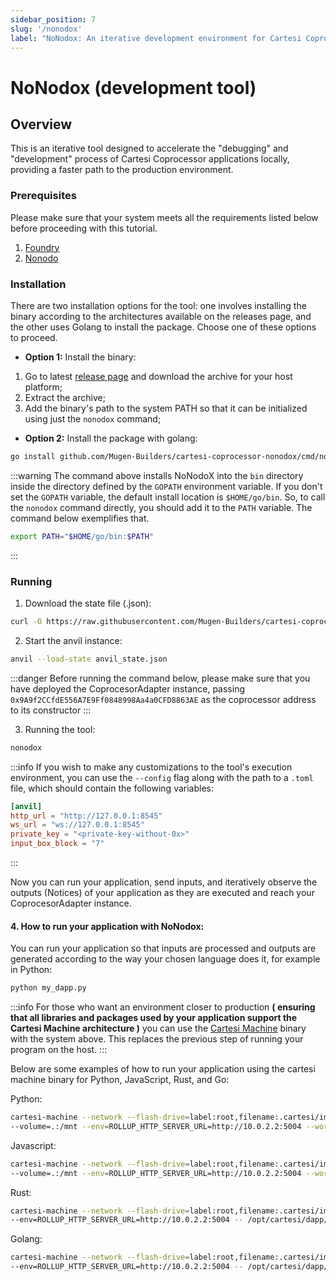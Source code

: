 ```yaml
---
sidebar_position: 7
slug: '/nonodox'
label: "NoNodox: An iterative development environment for Cartesi Coprocessor applications"
---
```


# NoNodox (development tool)

## Overview

This is an iterative tool designed to accelerate the "debugging" and "development" process of Cartesi Coprocessor applications locally, providing a faster path to the production environment.

### Prerequisites

Please make sure that your system meets all the requirements listed below before proceeding with this tutorial.

1. [Foundry](https://book.getfoundry.sh/getting-started/installation)
3. [Nonodo](https://github.com/Calindra/nonodo?tab=readme-ov-file#installation)

### Installation

There are two installation options for the tool: one involves installing the binary according to the architectures available on the releases page, and the other uses Golang to install the package. Choose one of these options to proceed.

- **Option 1:** Install the binary:

1. Go to latest [release page](https://github.com/Mugen-Builders/cartesi-coprocessor-nonodox/releases) and download the archive for your host platform;
2. Extract the archive;
3. Add the binary's path to the system PATH so that it can be initialized using just the `nonodox` command;

- **Option 2:** Install the package with golang:

```sh
go install github.com/Mugen-Builders/cartesi-coprocessor-nonodox/cmd/nonodox@latest
```

:::warning
The command above installs NoNodoX into the `bin` directory inside the directory defined by the `GOPATH` environment variable.
If you don't set the `GOPATH` variable, the default install location is `$HOME/go/bin`.
So, to call the `nonodox` command directly, you should add it to the `PATH` variable.
The command below exemplifies that.
 
```sh
export PATH="$HOME/go/bin:$PATH"
```
:::

### Running

1. Download the state file (.json):

```bash
curl -O https://raw.githubusercontent.com/Mugen-Builders/cartesi-coprocessor-nonodox/refs/heads/main/anvil_state.json
```

2. Start the anvil instance:

```sh
anvil --load-state anvil_state.json
```

:::danger
Before running the command below, please make sure that you have deployed the CoprocesorAdapter instance, passing `0x9A9f2CCfdE556A7E9Ff0848998Aa4a0CFD8863AE` as the coprocessor address to its constructor
:::

3. Running the tool:

```sh
nonodox
```

:::info
If you wish to make any customizations to the tool's execution environment, you can use the `--config` flag along with the path to a `.toml` file, which should contain the following variables:

```toml
[anvil]
http_url = "http://127.0.0.1:8545"
ws_url = "ws://127.0.0.1:8545"
private_key = "<private-key-without-0x>" 
input_box_block = "7"
```
:::

Now you can run your application, send inputs, and iteratively observe the outputs (Notices) of your application as they are executed and reach your CoprocesorAdapter instance.

#### 4. How to run your application with NoNodox:

You can run your application so that inputs are processed and outputs are generated according to the way your chosen language does it, for example in Python:

```bash
python my_dapp.py
```

:::info
For those who want an environment closer to production **( ensuring that all libraries and packages used by your application support the Cartesi Machine architecture )** you can use the [Cartesi Machine](https://github.com/edubart/cartesi-machine-everywhere) binary with the system above. This replaces the previous step of running your program on the host.
:::

Below are some examples of how to run your application using the cartesi machine binary for Python, JavaScript, Rust, and Go:

Python:

```bash
cartesi-machine --network --flash-drive=label:root,filename:.cartesi/image.ext2 \
--volume=.:/mnt --env=ROLLUP_HTTP_SERVER_URL=http://10.0.2.2:5004 --workdir=/mnt -- python dapp.py
```

Javascript:

```bash
cartesi-machine --network --flash-drive=label:root,filename:.cartesi/image.ext2 \
--volume=.:/mnt --env=ROLLUP_HTTP_SERVER_URL=http://10.0.2.2:5004 --workdir=/opt/cartesi/dapp -- node index
```

Rust:

```bash
cartesi-machine --network --flash-drive=label:root,filename:.cartesi/image.ext2 \
--env=ROLLUP_HTTP_SERVER_URL=http://10.0.2.2:5004 -- /opt/cartesi/dapp/dapp
```

Golang:

```bash
cartesi-machine --network --flash-drive=label:root,filename:.cartesi/image.ext2 \
--env=ROLLUP_HTTP_SERVER_URL=http://10.0.2.2:5004 -- /opt/cartesi/dapp/dapp
```
